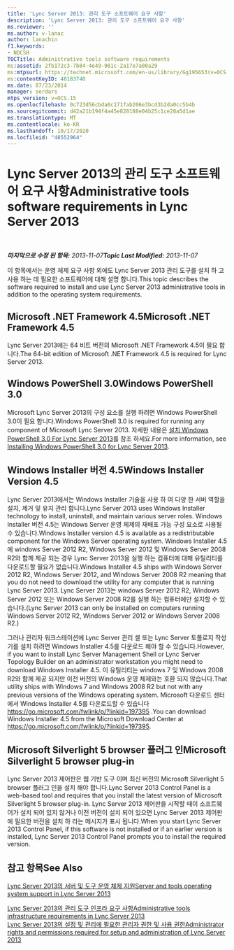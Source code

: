 ```yaml
---
title: 'Lync Server 2013: 관리 도구 소프트웨어 요구 사항'
description: 'Lync Server 2013: 관리 도구 소프트웨어 요구 사항'
ms.reviewer: ''
ms.author: v-lanac
author: lanachin
f1.keywords:
- NOCSH
TOCTitle: Administrative tools software requirements
ms:assetid: 2fb172c3-7b84-4e49-981c-2a17e7a00a29
ms:mtpsurl: https://technet.microsoft.com/en-us/library/Gg195653(v=OCS.15)
ms:contentKeyID: 48183740
ms.date: 07/23/2014
manager: serdars
mtps_version: v=OCS.15
ms.openlocfilehash: 0c723d56cbda0c171fab206e3bcd3b2da0cc5b4b
ms.sourcegitcommit: d42a21b194f4a45e828188e04b25c1ce28a5d1ae
ms.translationtype: MT
ms.contentlocale: ko-KR
ms.lasthandoff: 10/17/2020
ms.locfileid: "48552964"
---
```

# <a name="administrative-tools-software-requirements-in-lync-server-2013"></a><span data-ttu-id="576cb-103">Lync Server 2013의 관리 도구 소프트웨어 요구 사항</span><span class="sxs-lookup"><span data-stu-id="576cb-103">Administrative tools software requirements in Lync Server 2013</span></span>

<div data-xmlns="http://www.w3.org/1999/xhtml">

<div class="topic" data-xmlns="http://www.w3.org/1999/xhtml" data-msxsl="urn:schemas-microsoft-com:xslt" data-cs="https://msdn.microsoft.com/">

<div data-asp="https://msdn2.microsoft.com/asp">



</div>

<div id="mainSection">

<div id="mainBody">

<span> </span>

<span data-ttu-id="576cb-104">_**마지막으로 수정 된 항목:** 2013-11-07_</span><span class="sxs-lookup"><span data-stu-id="576cb-104">_**Topic Last Modified:** 2013-11-07_</span></span>

<span data-ttu-id="576cb-105">이 항목에서는 운영 체제 요구 사항 외에도 Lync Server 2013 관리 도구를 설치 하 고 사용 하는 데 필요한 소프트웨어에 대해 설명 합니다.</span><span class="sxs-lookup"><span data-stu-id="576cb-105">This topic describes the software required to install and use Lync Server 2013 administrative tools in addition to the operating system requirements.</span></span>

<div>

## <a name="microsoft-net-framework-45"></a><span data-ttu-id="576cb-106">Microsoft .NET Framework 4.5</span><span class="sxs-lookup"><span data-stu-id="576cb-106">Microsoft .NET Framework 4.5</span></span>

<span data-ttu-id="576cb-107">Lync Server 2013에는 64 비트 버전의 Microsoft .NET Framework 4.5이 필요 합니다.</span><span class="sxs-lookup"><span data-stu-id="576cb-107">The 64-bit edition of Microsoft .NET Framework 4.5 is required for Lync Server 2013.</span></span>

</div>

<div>

## <a name="windows-powershell-30"></a><span data-ttu-id="576cb-108">Windows PowerShell 3.0</span><span class="sxs-lookup"><span data-stu-id="576cb-108">Windows PowerShell 3.0</span></span>

<span data-ttu-id="576cb-109">Microsoft Lync Server 2013의 구성 요소를 실행 하려면 Windows PowerShell 3.0이 필요 합니다.</span><span class="sxs-lookup"><span data-stu-id="576cb-109">Windows PowerShell 3.0 is required for running any component of Microsoft Lync Server 2013.</span></span> <span data-ttu-id="576cb-110">자세한 내용은 [설치 Windows PowerShell 3.0 For Lync Server 2013](lync-server-2013-installing-windows-powershell-3-0.md)를 참조 하세요.</span><span class="sxs-lookup"><span data-stu-id="576cb-110">For more information, see [Installing Windows PowerShell 3.0 for Lync Server 2013](lync-server-2013-installing-windows-powershell-3-0.md).</span></span>

</div>

<div>

## <a name="windows-installer-version-45"></a><span data-ttu-id="576cb-111">Windows Installer 버전 4.5</span><span class="sxs-lookup"><span data-stu-id="576cb-111">Windows Installer Version 4.5</span></span>

<span data-ttu-id="576cb-112">Lync Server 2013에서는 Windows Installer 기술을 사용 하 여 다양 한 서버 역할을 설치, 제거 및 유지 관리 합니다.</span><span class="sxs-lookup"><span data-stu-id="576cb-112">Lync Server 2013 uses Windows Installer technology to install, uninstall, and maintain various server roles.</span></span> <span data-ttu-id="576cb-113">Windows Installer 버전 4.5는 Windows Server 운영 체제의 재배포 가능 구성 요소로 사용될 수 있습니다.</span><span class="sxs-lookup"><span data-stu-id="576cb-113">Windows Installer version 4.5 is available as a redistributable component for the Windows Server operating system.</span></span> <span data-ttu-id="576cb-114">Windows Installer 4.5에 windows Server 2012 R2, Windows Server 2012 및 Windows Server 2008 R2와 함께 제공 되는 경우 Lync Server 2013을 실행 하는 컴퓨터에 대해 유틸리티를 다운로드할 필요가 없습니다.</span><span class="sxs-lookup"><span data-stu-id="576cb-114">Windows Installer 4.5 ships with Windows Server 2012 R2, Windows Server 2012, and Windows Server 2008 R2 meaning that you do not need to download the utility for any computer that is running Lync Server 2013.</span></span> <span data-ttu-id="576cb-115">Lync Server 2013는 windows Server 2012 R2, Windows Server 2012 또는 Windows Server 2008 R2를 실행 하는 컴퓨터에만 설치할 수 있습니다.</span><span class="sxs-lookup"><span data-stu-id="576cb-115">(Lync Server 2013 can only be installed on computers running Windows Server 2012 R2, Windows Server 2012 or Windows Server 2008 R2.)</span></span>

<span data-ttu-id="576cb-116">그러나 관리자 워크스테이션에 Lync Server 관리 셸 또는 Lync Server 토폴로지 작성기를 설치 하려면 Windows Installer 4.5를 다운로드 해야 할 수 있습니다.</span><span class="sxs-lookup"><span data-stu-id="576cb-116">However, if you want to install Lync Server Management Shell or Lync Server Topology Builder on an administrator workstation you might need to download Windows Installer 4.5.</span></span> <span data-ttu-id="576cb-117">이 유틸리티는 windows 7 및 Windows 2008 R2와 함께 제공 되지만 이전 버전의 Windows 운영 체제와는 호환 되지 않습니다.</span><span class="sxs-lookup"><span data-stu-id="576cb-117">That utility ships with Windows 7 and Windows 2008 R2 but not with any previous versions of the Windows operating system.</span></span> <span data-ttu-id="576cb-118">Microsoft 다운로드 센터에서 Windows Installer 4.5를 다운로드할 수 있습니다 <https://go.microsoft.com/fwlink/p/?linkid=197395> .</span><span class="sxs-lookup"><span data-stu-id="576cb-118">You can download Windows Installer 4.5 from the Microsoft Download Center at <https://go.microsoft.com/fwlink/p/?linkid=197395>.</span></span>

</div>

<div>

## <a name="microsoft-silverlight-5-browser-plug-in"></a><span data-ttu-id="576cb-119">Microsoft Silverlight 5 browser 플러그 인</span><span class="sxs-lookup"><span data-stu-id="576cb-119">Microsoft Silverlight 5 browser plug-in</span></span>

<span data-ttu-id="576cb-120">Lync Server 2013 제어판은 웹 기반 도구 이며 최신 버전의 Microsoft Silverlight 5 browser 플러그 인을 설치 해야 합니다.</span><span class="sxs-lookup"><span data-stu-id="576cb-120">Lync Server 2013 Control Panel is a web-based tool and requires that you install the latest version of Microsoft Silverlight 5 browser plug-in.</span></span> <span data-ttu-id="576cb-121">Lync Server 2013 제어판을 시작할 때이 소프트웨어가 설치 되어 있지 않거나 이전 버전이 설치 되어 있으면 Lync Server 2013 제어판에 필요한 버전을 설치 하 라는 메시지가 표시 됩니다.</span><span class="sxs-lookup"><span data-stu-id="576cb-121">When you start Lync Server 2013 Control Panel, if this software is not installed or if an earlier version is installed, Lync Server 2013 Control Panel prompts you to install the required version.</span></span>

</div>

<div>

## <a name="see-also"></a><span data-ttu-id="576cb-122">참고 항목</span><span class="sxs-lookup"><span data-stu-id="576cb-122">See Also</span></span>


[<span data-ttu-id="576cb-123">Lync Server 2013의 서버 및 도구 운영 체제 지원</span><span class="sxs-lookup"><span data-stu-id="576cb-123">Server and tools operating system support in Lync Server 2013</span></span>](lync-server-2013-server-and-tools-operating-system-support.md)  


[<span data-ttu-id="576cb-124">Lync Server 2013의 관리 도구 인프라 요구 사항</span><span class="sxs-lookup"><span data-stu-id="576cb-124">Administrative tools infrastructure requirements in Lync Server 2013</span></span>](lync-server-2013-administrative-tools-infrastructure-requirements.md)  
[<span data-ttu-id="576cb-125">Lync Server 2013의 설정 및 관리에 필요한 관리자 권한 및 사용 권한</span><span class="sxs-lookup"><span data-stu-id="576cb-125">Administrator rights and permissions required for setup and administration of Lync Server 2013</span></span>](lync-server-2013-administrator-rights-and-permissions-required-for-setup-and-administration.md)  
  

</div>

</div>

<span> </span>

</div>

</div>

</div>

